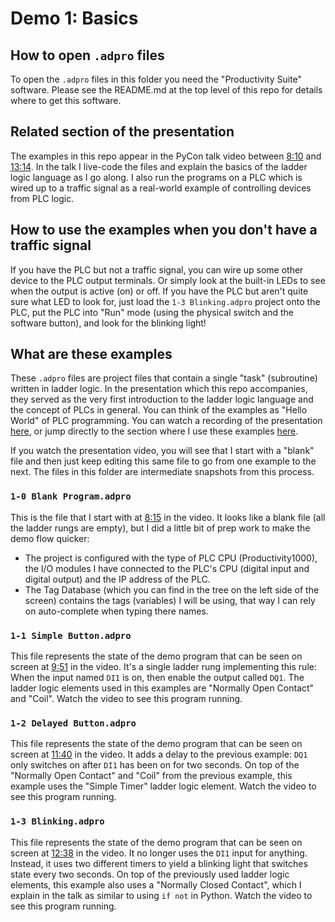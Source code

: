 # Demo 1: Basics

## How to open `.adpro` files

To open the `.adpro` files in this folder you need the "Productivity Suite" software. 
Please see the README.md at the top level of this repo for details where to get this software.

## Related section of the presentation

The examples in this repo appear in the PyCon talk video between [8:10](https://youtu.be/a0l29lgDf6k?t=490) and [13:14](https://youtu.be/a0l29lgDf6k?t=794).
In the talk I live-code the files and explain the basics of the ladder logic language as I go along.
I also run the programs on a PLC which is wired up to a traffic signal as a real-world example of controlling devices from PLC logic.

## How to use the examples when you don't have a traffic signal

If you have the PLC but not a traffic signal, you can wire up some other device to the PLC output terminals.
Or simply look at the built-in LEDs to see when the output is active (on) or off.
If you have the PLC but aren't quite sure what LED to look for, just load the `1-3 Blinking.adpro` project onto the PLC, put the PLC into "Run" mode (using the physical switch and the software button), and look for the blinking light!

## What are these examples

These `.adpro` files are project files that contain a single "task" (subroutine) written in ladder logic.
In the presentation which this repo accompanies, they served as the very first introduction to the ladder logic language and the concept of PLCs in general.
You can think of the examples as "Hello World" of PLC programming.
You can watch a recording of the presentation [here](https://youtu.be/a0l29lgDf6k), or jump directly to the section where I use these examples [here](https://youtu.be/a0l29lgDf6k?t=490).

If you watch the presentation video, you will see that I start with a "blank" file and then just keep editing this same file to go from one example to the next.
The files in this folder are intermediate snapshots from this process.

### `1-0 Blank Program.adpro`

This is the file that I start with at [8:15](https://youtu.be/a0l29lgDf6k?t=495) in the video. 
It looks like a blank file (all the ladder rungs are empty), but I did a little bit of prep work to make the demo flow quicker:
* The project is configured with the type of PLC CPU (Productivity1000), the I/O modules I have connected to the PLC's CPU (digital input and digital output) and the IP address of the PLC.
* The Tag Database (which you can find in the tree on the left side of the screen) contains the tags (variables) I will be using, that way I can rely on auto-complete when typing there names.

### `1-1 Simple Button.adpro`

This file represents the state of the demo program that can be seen on screen at [9:51](https://youtu.be/a0l29lgDf6k?t=591) in the video. 
It's a single ladder rung implementing this rule: When the input named `DI1` is on, then enable the output called `DQ1`.
The ladder logic elements used in this examples are "Normally Open Contact" and "Coil".
Watch the video to see this program running.

### `1-2 Delayed Button.adpro`

This file represents the state of the demo program that can be seen on screen at [11:40](https://youtu.be/a0l29lgDf6k?t=700) in the video.
It adds a delay to the previous example: `DQ1` only switches on after `DI1` has been on for two seconds.
On top of the "Normally Open Contact" and "Coil" from the previous example, this example uses the "Simple Timer" ladder logic element.
Watch the video to see this program running.

### `1-3 Blinking.adpro`

This file represents the state of the demo program that can be seen on screen at [12:38](https://youtu.be/a0l29lgDf6k?t=758) in the video.
It no longer uses the `DI1` input for anything.
Instead, it uses two different timers to yield a blinking light that switches state every two seconds.
On top of the previously used ladder logic elements, this example also uses a "Normally Closed Contact", which I explain in the talk as similar to using `if not` in Python.
Watch the video to see this program running.
